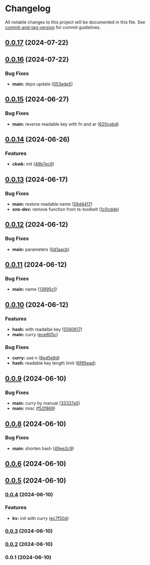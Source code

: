 # Changelog

All notable changes to this project will be documented in this file. See [commit-and-tag-version](https://github.com/absolute-version/commit-and-tag-version) for commit guidelines.

## [0.0.17](https://github.com/snomiao/keyv-cached-with/compare/v0.0.16...v0.0.17) (2024-07-22)

## [0.0.16](https://github.com/snomiao/keyv-cached-with/compare/v0.0.15...v0.0.16) (2024-07-22)


### Bug Fixes

* **main:** deps update ([053ede5](https://github.com/snomiao/keyv-cached-with/commit/053ede5951bb3eaf43d91d4930cf51438d097dbe))

## [0.0.15](https://github.com/snomiao/keyv-cached-with/compare/v0.0.14...v0.0.15) (2024-06-27)


### Bug Fixes

* **main:** reverse readable key with fn and ar ([620cebd](https://github.com/snomiao/keyv-cached-with/commit/620cebdc1aaa5332ec98cede1287d9f1b954a99b))

## [0.0.14](https://github.com/snomiao/keyv-cached-with/compare/v0.0.13...v0.0.14) (2024-06-26)


### Features

* **ckwk:** init ([49b7ec6](https://github.com/snomiao/keyv-cached-with/commit/49b7ec6c1d34e8df29dd720312e583bbeff2e345))

## [0.0.13](https://github.com/snomiao/keyv-cached-with/compare/v0.0.12...v0.0.13) (2024-06-17)


### Bug Fixes

* **main:** restore readable name ([59d4417](https://github.com/snomiao/keyv-cached-with/commit/59d441730c5edb23f54b1351ce472b87892dea02))
* **sno-dev:** remove function from ts-toolbelt ([1c0cdde](https://github.com/snomiao/keyv-cached-with/commit/1c0cddebdc2ce11c4d9ed28145554b5882526d6f))

## [0.0.12](https://github.com/snomiao/keyv-cached-with/compare/v0.0.11...v0.0.12) (2024-06-12)


### Bug Fixes

* **main:** parameters ([0d1aacb](https://github.com/snomiao/keyv-cached-with/commit/0d1aacb789237b4c940305c8c2dc0b745f1ba7ed))

## [0.0.11](https://github.com/snomiao/keyv-cached-with/compare/v0.0.10...v0.0.11) (2024-06-12)


### Bug Fixes

* **main:** name ([13995c1](https://github.com/snomiao/keyv-cached-with/commit/13995c14cdaa90b1fe2132939ed9f54226bb115e))

## [0.0.10](https://github.com/snomiao/keyv-cached-with/compare/v0.0.9...v0.0.10) (2024-06-12)


### Features

* **hash:** with readalbe key ([5560617](https://github.com/snomiao/keyv-cached-with/commit/5560617b8ccb08f54256a3779b8ec0a1d6c0225d))
* **main:** curry ([ece805c](https://github.com/snomiao/keyv-cached-with/commit/ece805c15df6dc4616cf1c430eb543aa97d914b9))


### Bug Fixes

* **curry:** use n ([8ed5e8d](https://github.com/snomiao/keyv-cached-with/commit/8ed5e8d1a15260a9b5a9ad24c2bb7c490df38808))
* **hash:** readable key length limit ([6f85ead](https://github.com/snomiao/keyv-cached-with/commit/6f85ead0894bfa38677f60e07ebdd4d1a1efb11d))

## [0.0.9](https://github.com/snomiao/keyv-cached-with/compare/v0.0.8...v0.0.9) (2024-06-10)


### Bug Fixes

* **main:** curry by manual ([33337a5](https://github.com/snomiao/keyv-cached-with/commit/33337a54db9973c24d1c419be80db52ffbdeb422))
* **main:** misc ([f52f869](https://github.com/snomiao/keyv-cached-with/commit/f52f86958dbdfb69e1c9832bb60235f4a9ac8f8a))

## [0.0.8](https://github.com/snomiao/keyv-cached-with/compare/v0.0.6...v0.0.8) (2024-06-10)


### Bug Fixes

* **main:** shorten hash ([49ee2c9](https://github.com/snomiao/keyv-cached-with/commit/49ee2c949c7e9057a2276c065ffee52d62f08a75))

## [0.0.6](https://github.com/snomiao/keyv-cached-with/compare/v0.0.5...v0.0.6) (2024-06-10)

## [0.0.5](https://github.com/snomiao/keyv-cached-with/compare/v0.0.4...v0.0.5) (2024-06-10)

### [0.0.4](https://github.com/snomiao/keyv-cached-with/compare/v0.0.3...v0.0.4) (2024-06-10)


### Features

* **kv:** init with curry ([ec7f50d](https://github.com/snomiao/keyv-cached-with/commit/ec7f50d10697da123ef084d9ef495e53e163ee55))

### [0.0.3](https://github.com/snomiao/keyv-cached-with/compare/v0.0.2...v0.0.3) (2024-06-10)

### [0.0.2](https://github.com/snomiao/keyv-cached-with/compare/v0.0.1...v0.0.2) (2024-06-10)

### 0.0.1 (2024-06-10)
